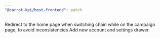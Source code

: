 ```yaml
---
"@carrot-kpi/host-frontend": patch
---
```


Redirect to the home page when switching chain while on the campaign page, to avoid inconsistencies
Add new account and settings drawer
